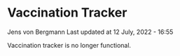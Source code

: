Vaccination Tracker
================
Jens von Bergmann
Last updated at 12 July, 2022 - 16:55

Vaccination tracker is no longer functional.
